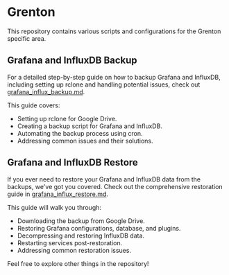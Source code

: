 # Grenton

This repository contains various scripts and configurations for the Grenton specific area.

## Grafana and InfluxDB Backup

For a detailed step-by-step guide on how to backup Grafana and InfluxDB, including setting up rclone and handling potential issues, check out [grafana_influx_backup.md](./grafana_influx_backup.md).

This guide covers:

- Setting up rclone for Google Drive.
- Creating a backup script for Grafana and InfluxDB.
- Automating the backup process using cron.
- Addressing common issues and their solutions.

## Grafana and InfluxDB Restore

If you ever need to restore your Grafana and InfluxDB data from the backups, we've got you covered. Check out the comprehensive restoration guide in [grafana_influx_restore.md](./grafana_influx_restore.md).

This guide will walk you through:

- Downloading the backup from Google Drive.
- Restoring Grafana configurations, database, and plugins.
- Decompressing and restoring InfluxDB data.
- Restarting services post-restoration.
- Addressing common restoration issues.

Feel free to explore other things in the repository!
